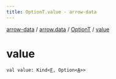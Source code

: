 ```yaml
---
title: OptionT.value - arrow-data
---
```


[arrow-data](../../index.html) / [arrow.data](../index.html) / [OptionT](index.html) / [value](./value.html)

# value

`val value: Kind<`[`F`](index.html#F)`, Option<`[`A`](index.html#A)`>>`